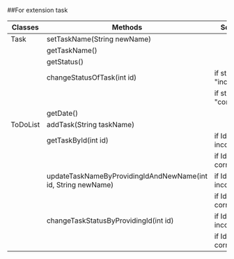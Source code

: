##For extension task

| Classes  | Methods                                                       | Scenario                 | Output               |
|----------|---------------------------------------------------------------|--------------------------|----------------------|
| Task     | setTaskName(String newName)                                   |                          |                      |
|          | getTaskName()                                                 |                          | String               |
|          | getStatus()                                                   |                          | String               |
|          | changeStatusOfTask(int id)                                    | if status = "incomplete" | status = "complete"  |
|          |                                                               | if status = "complete    | status = "incomplete |
|          | getDate()                                                     |                          | Date                 |
| ToDoList | addTask(String taskName)                                      |                          | Task                 |
|          | getTaskById(int id)                                           | if Id is incorrect       | Exception            |
|          |                                                               | if Id is correct         | Task                 |
|          | updateTaskNameByProvidingIdAndNewName(int id, String newName) | if Id is incorrect       | Exception            |
|          |                                                               | if Id is correct         | Task                 |
|          | changeTaskStatusByProvidingId(int id)                         | if Id is incorrect       | Exception            |
|          |                                                               | if Id is correct         | Task                 |
